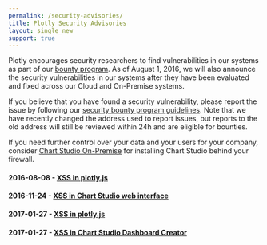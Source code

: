 ```yaml
---
permalink: /security-advisories/
title: Plotly Security Advisories
layout: single_new
support: true
---
```


Plotly encourages security researchers to find vulnerabilities in our systems as part of our [bounty program](/security/). As of August 1, 2016, we will also announce the security vulnerabilities in our systems after they have been evaluated and fixed across our Cloud and On-Premise systems.

If you believe that you have found a security vulnerability, please report the issue by following our [security bounty program guidelines](/security/).  Note that we have recently changed the address used to report issues, but reports to the old address will still be reviewed within 24h and are eligible for bounties.

If you need further control over your data and your users for your company, consider [Chart Studio On-Premise](https://plot.ly/product/enterprise/) for installing Chart Studio behind your firewall.

#### 2016-08-08 - [XSS in plotly.js](http://help.plot.ly/security-advisories/2016-08-08-plotlyjs-xss-advisory/)

#### 2016-11-24 - [XSS in Chart Studio web interface](http://help.plot.ly/security-advisories/2016-11-24-plotly-xss-advisory/)

#### 2017-01-27 - [XSS in plotly.js](http://help.plot.ly/security-advisories/2017-01-27-plotlyjs-xss-advisory/)

#### 2017-01-27 - [XSS in Chart Studio Dashboard Creator](http://help.plot.ly/security-advisories/2017-01-27-plotly-dashboard-creator-xss-advisory)
